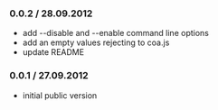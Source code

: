 ### 0.0.2 / 28.09.2012
* add --disable and --enable command line options
* add an empty values rejecting to coa.js
* update README

### 0.0.1 / 27.09.2012
* initial public version